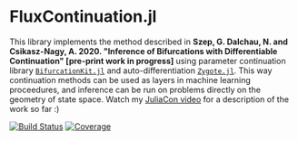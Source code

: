 # FluxContinuation.jl

This library implements the method described in **Szep, G. Dalchau, N. and Csikasz-Nagy, A. 2020. "Inference of Bifurcations with Differentiable Continuation" [pre-print work in progress]** using parameter continuation library [`BifurcationKit.jl`](https://github.com/rveltz/BifurcationKit.jl) and auto-differentiation [`Zygote.jl`](https://github.com/FluxML/Zygote.jl). This way continuation methods can be used as layers in machine learning proceedures, and inference can be run on problems directly on the geometry of state space. Watch my [JuliaCon video](https://www.youtube.com/watch?v=vp-206RgeVE) for a description of the work so far :)

[![Build Status](https://travis-ci.com/gszep/FluxContinuation.svg?branch=master)](https://travis-ci.com/gszep/FluxContinuation)
[![Coverage](https://codecov.io/gh/gszep/FluxContinuation/branch/master/graph/badge.svg)](https://codecov.io/gh/gszep/FluxContinuation)
